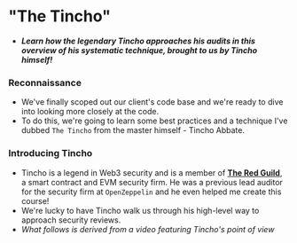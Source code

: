 # "The Tincho"
- ***Learn how the legendary Tincho approaches his audits in this overview of his systematic technique, brought to us by Tincho himself!***

### Reconnaissance
- We've finally scoped out our client's code base and we're ready to dive into looking more closely at the code.
- To do this, we're going to learn some best practices and a technique I've dubbed `The Tincho` from the master himself - Tincho Abbate.

### Introducing Tincho
- Tincho is a legend in Web3 security and is a member of **[The Red Guild](https://theredguild.org/)**, a smart contract and EVM security firm. He was a previous lead auditor for the security firm at `OpenZeppelin` and he even helped me create this course!
- We're lucky to have Tincho walk us through his high-level way to approach security reviews.
- _What follows is derived from a video featuring Tincho's point of view_

